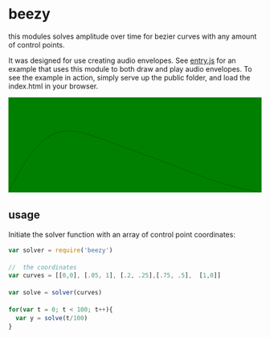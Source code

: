 # beezy

this modules solves amplitude over time for bezier curves with any amount of control points.

It was designed for use creating audio envelopes. See [entry.js](public/entry.js) for an example that uses this module to both draw and play audio envelopes.  To see the example in action, simply serve up the public folder, and load the index.html in your browser.

![ugly demo](public/beezy.png)


## usage

Initiate the solver function with an array of control point coordinates:

```js
var solver = require('beezy')

//  the coordinates
var curves = [[0,0], [.05, 1], [.2, .25],[.75, .5],  [1,0]]

var solve = solver(curves)

for(var t = 0; t < 100; t++){
  var y = solve(t/100)
}

```

